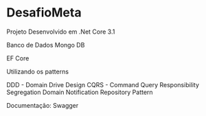 # DesafioMeta

Projeto Desenvolvido em .Net Core 3.1

Banco de Dados Mongo DB

EF Core

Utilizando os patterns

DDD - Domain Drive Design
CQRS - Command Query Responsibility Segregation
Domain Notification
Repository Pattern

Documentação: Swagger

